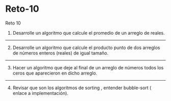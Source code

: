 # Reto-10
Reto 10


1) Desarrolle un algoritmo que calcule el promedio de un arreglo de reales.

---

2) Desarrolle un algoritmo que calcule el producto punto de dos arreglos de números enteros (reales) de igual tamaño.

---

3) Hacer un algoritmo que deje al final de un arreglo de números todos los ceros que aparecieron en dicho arreglo.

---

4) Revisar que son los algoritmos de sorting , entender bubble-sort ( enlace a implementación).
